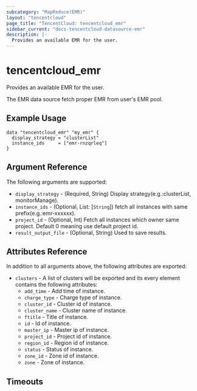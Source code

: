 ```yaml
---
subcategory: "MapReduce(EMR)"
layout: "tencentcloud"
page_title: "TencentCloud: tencentcloud_emr"
sidebar_current: "docs-tencentcloud-datasource-emr"
description: |-
  Provides an available EMR for the user.
---
```


# tencentcloud_emr

Provides an available EMR for the user.

The EMR data source fetch proper EMR from user's EMR pool.

## Example Usage

```hcl
data "tencentcloud_emr" "my_emr" {
  display_strategy = "clusterList"
  instance_ids     = ["emr-rnzqrleq"]
}
```

## Argument Reference

The following arguments are supported:

* `display_strategy` - (Required, String) Display strategy(e.g.:clusterList, monitorManage).
* `instance_ids` - (Optional, List: [`String`]) fetch all instances with same prefix(e.g.:emr-xxxxxx).
* `project_id` - (Optional, Int) Fetch all instances which owner same project. Default 0 meaning use default project id.
* `result_output_file` - (Optional, String) Used to save results.

## Attributes Reference

In addition to all arguments above, the following attributes are exported:

* `clusters` - A list of clusters will be exported and its every element contains the following attributes:
  * `add_time` - Add time of instance.
  * `charge_type` - Charge type of instance.
  * `cluster_id` - Cluster id of instance.
  * `cluster_name` - Cluster name of instance.
  * `ftitle` - Title of instance.
  * `id` - Id of instance.
  * `master_ip` - Master ip of instance.
  * `project_id` - Project id of instance.
  * `region_id` - Region id of instance.
  * `status` - Status of instance.
  * `zone_id` - Zone id of instance.
  * `zone` - Zone of instance.


## Timeouts

<no value>



